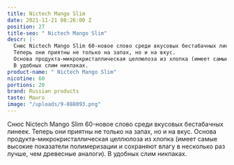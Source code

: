 ```yaml
---
title: Nictech Mango Slim
date: 2021-11-21 08:26:00 Z
position: 27
title-seo: " Nictech Mango Slim"
descr: |-
  Снюс Nictech Mango Slim 60-новое слово среди вкусовых бестабачных линеек.
  Теперь они приятны не только на запах, но и на вкус.
  Основа продукта-микрокристаллическая целлюлоза из хлопка (имеет самые высокие показатели полимеризации и сохраняют влагу в несколько раз лучше, чем древесные аналоги).
  В удобных слим никпаках.
product-name: " Nictech Mango Slim"
nicotine: 60
portions: 20
brand: Russian products
taste: Манго
image: "/uploads/9-088093.png"
---
```


Снюс Nictech Mango Slim 60-новое слово среди вкусовых бестабачных линеек.
Теперь они приятны не только на запах, но и на вкус.
Основа продукта-микрокристаллическая целлюлоза из хлопка (имеет самые высокие показатели полимеризации и сохраняют влагу в несколько раз лучше, чем древесные аналоги).
В удобных слим никпаках.